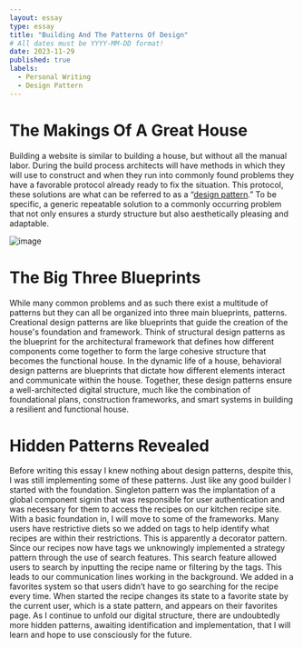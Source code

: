 ```yaml
---
layout: essay
type: essay
title: "Building And The Patterns Of Design"
# All dates must be YYYY-MM-DD format!
date: 2023-11-29
published: true
labels:
  - Personal Writing
  - Design Pattern
---
```


# The Makings Of A Great House 

Building a website is similar to building a house, but without all the manual labor. During the build process architects will have methods in which they will use to construct and when they run into commonly found problems they have a favorable protocol already ready to fix the situation. This protocol, these solutions are what can be referred to as a “[design pattern](https://sourcemaking.com/design_patterns).” To  be specific, a generic repeatable solution to a commonly occurring problem that not only ensures a sturdy structure but also aesthetically pleasing and adaptable.  

![image](https://damassets.autodesk.net/content/dam/autodesk/images/solutions/2d-cad-drafting-drawing/2d-drawing-thumb-1172x660-v1.jpg)

# The Big Three Blueprints

While many common problems and as such there exist a multitude of patterns but they can all be organized into three main blueprints, patterns. Creational design patterns are like blueprints that guide the creation of the house's foundation and framework. Think of structural design patterns as the blueprint for the architectural framework that defines how different components come together to form the large cohesive structure that becomes the functional house. In the dynamic life of a house, behavioral design patterns are blueprints that dictate how different elements interact and communicate within the house. Together, these design patterns ensure a well-architected digital structure, much like the combination of foundational plans, construction frameworks, and smart systems in building a resilient and functional house.

# Hidden Patterns Revealed

Before writing this essay I knew nothing about design patterns, despite this, I was still implementing some of these patterns. Just like any good builder I started with the foundation. Singleton pattern was the implantation of a global component signin that was responsible for user authentication and was necessary for them to access the recipes on our kitchen recipe site. With a basic foundation in, I will move to some of the frameworks. Many users have restrictive diets so we added on tags to help identify what recipes are within their restrictions. This is apparently a decorator pattern. Since our recipes now have tags we unknowingly implemented a strategy pattern through the use of search features. This search feature allowed users to search by inputting the recipe name or filtering by the tags. This leads to our communication lines working in the background. We added in a favorites system so that users didn’t have to go searching for the recipe every time. When started the recipe changes its state to a favorite state by the current user, which is a state pattern, and appears on their favorites page. As I continue to unfold our digital structure, there are undoubtedly more hidden patterns, awaiting identification and implementation, that I will learn and hope to use consciously for the future.
